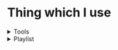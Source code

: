 # Thing which I use

<details>
<summary>Tools</summary>

<a href="https://code.visualstudio.com/">Visual Studio Code</a><br>
<a href="https://gitlab.gnome.org/GNOME/gnome-terminal">GNOME Terminal</a><br>
<a href="https://wiki.archlinux.org/title/cinnamon">Cinnamon</a>

</details>

<details>
<summary>Playlist</summary>
I always listen to Grioten's tracks.

<a href="https://www.youtube.com/watch?v=POv3xK7Phso">BRXKEN</a><br>
<a href="https://www.youtube.com/watch?v=cZGJCMVVCrU">HIGH 4LERT</a><br>
<a href="https://www.youtube.com/watch?v=sdM2rnq8WIM">THRILLER</a><br>
<a href="https://www.youtube.com/watch?v=1IvyOUiftIM">PSYCHO!</a><br>
<a href="https://www.youtube.com/watch?v=TVqF_jVtgA8">MYBAD!</a><br>
<a href="https://www.youtube.com/watch?v=uV8MSY_gTUg">COPY!</a><br>
<a href="https://www.youtube.com/watch?v=vAQPzoCrxfM">BREAKYOURBONES</a><br>
<a href="https://www.youtube.com/watch?v=Ke2rytUslz8">RUGA!</a><br>
<a href="https://www.youtube.com/watch?v=0THfcQTM2Cc">Hollow Shikai!</a><br>
<a href="https://www.youtube.com/watch?v=G20TxJRTv1A">MUDD</a><br>
<a href="https://www.youtube.com/watch?v=Q2lK8PGgiaE">$neaky Snitch</a><br>
<a href="https://www.youtube.com/watch?v=I7G-YfmKab4">In the hills</a><br>
<a href="https://www.youtube.com/watch?v=ModYrt62Vx0">Step Back</a><br>
<a href="https://www.youtube.com/watch?v=gMD_pHHAWXM">ZOOM!</a><br>

</details>
